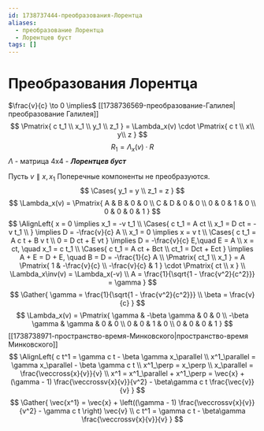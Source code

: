 ```yaml
---
id: 1738737444-преобразования-Лорентца
aliases:
  - преобразование Лорентца
  - Лорентцев буст
tags: []
---
```


# Преобразования Лорентца
$\frac{v}{c} \to 0 \implies$ [[1738736569-преобразование-Галилея|преобразование Галилея]]
$$
\Pmatrix{
c t_1 \\
x_1 \\
y_1 \\
z_1
} = \Lambda_x(v) \cdot \Pmatrix{
c t \\
x\\
y\\
z
}
$$
$$
R_1 = \Lambda_x(v) \cdot R
$$
$\Lambda$ - матрица 4x4 -  ***Лорентцев буст***

Пусть $v \parallel x, x_1$
Поперечные компоненты не преобразуются.
$$
\Cases{
y_1 = y \\
z_1 = z
}
$$
$$
\Lambda_x(v) = \Pmatrix{
A & B & 0 & 0 \\
C & D & 0 & 0 \\
0 & 0 & 1 & 0 \\
0 & 0 & 0 & 1
}
$$
$$
\AlignLeft{
x = 0 \implies x_1 = -v t_1 \\
\Cases{
c t_1 = A ct \\
x_1 = D ct = -v t_1 \\
} \implies D = -\frac{v}{c} A \\
x_1 = 0 \implies x = v t \\
\Cases{
c t_1 = A c t + B v t \\
0 = D ct + E vt
} \implies 
D = -\frac{v}{c} E,\quad E = A \\
x = ct, \quad x_1 = c t_1 \\
\Cases{
c t_1 = A ct + Bct \\
ct_1 = Dct + Ect
} \implies A + E = D + E, \quad B = D = -\frac{1}{c} A \\
\Pmatrix{
ct_1 \\
x_1
} = A \Pmatrix{
1 & -\frac{v}{c} \\
-\frac{v}{c} & 1
} \cdot \Pmatrix{
ct \\
x
} \\
\Lambda_x\inv(v) = \Lambda_x(-v) \\
A = \frac{1}{\sqrt{1 - \frac{v^2}{c^2}}} = \gamma
}
$$
$$
\Gather{
\gamma = \frac{1}{\sqrt{1 - \frac{v^2}{c^2}}} \\
\beta = \frac{v}{c}
}
$$
$$
\Lambda_x(v) = \Pmatrix{
\gamma & -\beta \gamma & 0 & 0 \\
-\beta \gamma & \gamma & 0 & 0 \\
0 & 0 & 1 & 0 \\
0 & 0 & 0 & 1
}
$$
[[1738738971-пространство-время-Минковского|пространство-время Минковского]]
$$
\AlignLeft{
c t^1 = \gamma c t - \beta \gamma x_\parallel \\
x^1_\parallel = \gamma x_\parallel - \beta \gamma c t \\
x^1_\perp = x_\perp \\
x_\parallel = \frac{\veccross{x}{v}}{v} \\
x^1 = x^1_\parallel + x^1_\perp =
\vec{x} + (\gamma - 1) \frac{\veccrossv{x}{v}}{v^2} - \beta\gamma c t \frac{\vec{v}}{v}
}
$$
$$
\Gather{
\vec{x^1} = \vec{x} + \left((\gamma - 1) \frac{\veccrossv{x}{v}}{v^2} - \gamma c t \right) \vec{v} \\
c t^1 = \gamma c t - \beta\gamma \frac{\veccrossv{x}{v}}{v} 
}
$$
